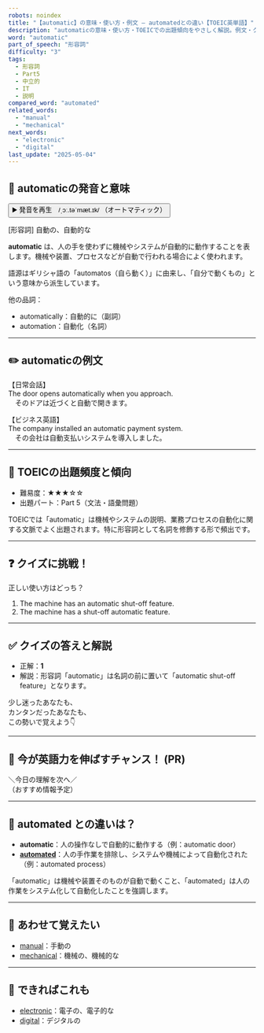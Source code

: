 ```yaml
---
robots: noindex
title: "【automatic】の意味・使い方・例文 ― automatedとの違い【TOEIC英単語】"
description: "automaticの意味・使い方・TOEICでの出題傾向をやさしく解説。例文・クイズ付きでautomatedとの違いもわかりやすく学べます。"
word: "automatic"
part_of_speech: "形容詞"
difficulty: "3"
tags:
  - 形容詞
  - Part5
  - 中立的
  - IT
  - 説明
compared_word: "automated"
related_words:
  - "manual"
  - "mechanical"
next_words:
  - "electronic"
  - "digital"
last_update: "2025-05-04"
---
```


## 🔰 automaticの発音と意味

<button class="play-audio" onclick="playTTS('automatic')">
  <span class="play-audio-main">
    ▶️ 発音を再生　/ˌɔː.təˈmæt.ɪk/
  </span>
  <span class="play-audio-sub">
    （オートマティック）
  </span>
</button>

[形容詞] 自動の、自動的な

**automatic** は、人の手を使わずに機械やシステムが自動的に動作することを表します。機械や装置、プロセスなどが自動で行われる場合によく使われます。

語源はギリシャ語の「automatos（自ら動く）」に由来し、「自分で動くもの」という意味から派生しています。

他の品詞：  
- automatically：自動的に（副詞）
- automation：自動化（名詞）

---

## ✏️ automaticの例文

【日常会話】  
The door opens automatically when you approach.  
　そのドアは近づくと自動で開きます。

【ビジネス英語】  
The company installed an automatic payment system.  
　その会社は自動支払いシステムを導入しました。

---

## 🎯 TOEICの出題頻度と傾向

- 難易度：★★★☆☆
- 出題パート：Part 5（文法・語彙問題）

TOEICでは「automatic」は機械やシステムの説明、業務プロセスの自動化に関する文脈でよく出題されます。特に形容詞として名詞を修飾する形で頻出です。

---

## ❓ クイズに挑戦！

正しい使い方はどっち？

1. The machine has an automatic shut-off feature.  
2. The machine has a shut-off automatic feature.

---

## ✅ クイズの答えと解説

- 正解：**1**
- 解説：形容詞「automatic」は名詞の前に置いて「automatic shut-off feature」となります。

少し迷ったあなたも、  
カンタンだったあなたも、  
この勢いで覚えよう👇️

---

## 🚀 今が英語力を伸ばすチャンス！ (PR)

<div class="info-center">
＼今日の理解を次へ／<br>  
（おすすめ情報予定）
</div>

---

## 🤔  automated との違いは？

- **automatic**：人の操作なしで自動的に動作する（例：automatic door）
- **[automated](/automated)**：人の手作業を排除し、システムや機械によって自動化された（例：automated process）

「automatic」は機械や装置そのものが自動で動くこと、「automated」は人の作業をシステム化して自動化したことを強調します。

---

## 🧩 あわせて覚えたい

- [manual](/manual)：手動の
- [mechanical](/mechanical)：機械の、機械的な

---

## 📖 できればこれも

- [electronic](/electronic)：電子の、電子的な
- [digital](/digital)：デジタルの

<!-- cvid: aid02_bid45 -->
